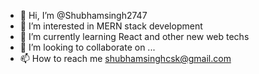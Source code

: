 - 👋 Hi, I’m @Shubhamsingh2747
- 👀 I’m interested in MERN stack development
- 🌱 I’m currently learning React and other new web techs
- 💞️ I’m looking to collaborate on ...
- 📫 How to reach me shubhamsinghcsk@gmail.com

<!---
Shubhamsingh2747/Shubhamsingh2747 is a ✨ special ✨ repository because its `README.md` (this file) appears on your GitHub profile.
You can click the Preview link to take a look at your changes.
--->
